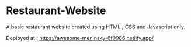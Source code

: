 # Restaurant-Website
A basic restaurant website created using HTML , CSS and Javascript only.

Deployed at : https://awesome-meninsky-6f9986.netlify.app/
